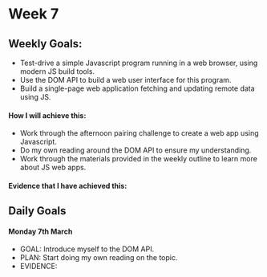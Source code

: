 # Week 7

## Weekly Goals:
- Test-drive a simple Javascript program running in a web browser, using modern JS build tools.
- Use the DOM API to build a web user interface for this program.
- Build a single-page web application fetching and updating remote data using JS.

#### How I will achieve this:
- Work through the afternoon pairing challenge to create a web app using Javascript.
- Do my own reading around the DOM API to ensure my understanding.
- Work through the materials provided in the weekly outline to learn more about JS web apps.

#### Evidence that I have achieved this:


## Daily Goals

#### Monday 7th March
- GOAL: Introduce myself to the DOM API.
- PLAN: Start doing my own reading on the topic.
- EVIDENCE: 